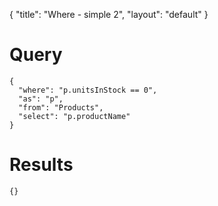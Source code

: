 {
	"title": "Where - simple 2",
	"layout": "default"
}
# Query
	{
	  "where": "p.unitsInStock == 0", 
	  "as": "p", 
	  "from": "Products", 
	  "select": "p.productName"
	}
# Results
	{}
